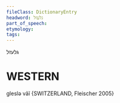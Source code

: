 ```yaml
---
fileClass: DictionaryEntry
headword: גלעזל
part_of_speech: 
etymology: 
tags: 
---
```

גלעזל

WESTERN
========

gleslə vãĩ {SWITZERLAND, Fleischer 2005}